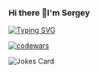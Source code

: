 ### Hi there 👋I'm Sergey
[![Typing SVG](https://readme-typing-svg.herokuapp.com?color=2336BCF7&lines=I+am+beginner+developer)](https://git.io/typing-svg)

[![codewars](https://www.codewars.com/users/Sergey_Krutko/badges/large)](https://www.codewars.com/users/Sergey_Krutko)

![Jokes Card](https://readme-jokes.vercel.app/api)

